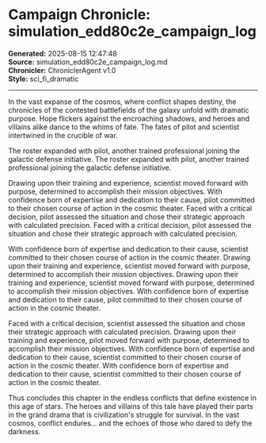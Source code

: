 # Campaign Chronicle: simulation_edd80c2e_campaign_log

**Generated:** 2025-08-15 12:47:48  
**Source:** simulation_edd80c2e_campaign_log.md  
**Chronicler:** ChroniclerAgent v1.0  
**Style:** sci_fi_dramatic  

---

In the vast expanse of the cosmos, where conflict shapes destiny, the chronicles of the contested battlefields of the galaxy unfold with dramatic purpose. Hope flickers against the encroaching shadows, and heroes and villains alike dance to the whims of fate. The fates of pilot and scientist intertwined in the crucible of war.

The roster expanded with pilot, another trained professional joining the galactic defense initiative. The roster expanded with pilot, another trained professional joining the galactic defense initiative. 

Drawing upon their training and experience, scientist moved forward with purpose, determined to accomplish their mission objectives. With confidence born of expertise and dedication to their cause, pilot committed to their chosen course of action in the cosmic theater. Faced with a critical decision, pilot assessed the situation and chose their strategic approach with calculated precision. Faced with a critical decision, pilot assessed the situation and chose their strategic approach with calculated precision. 

With confidence born of expertise and dedication to their cause, scientist committed to their chosen course of action in the cosmic theater. Drawing upon their training and experience, scientist moved forward with purpose, determined to accomplish their mission objectives. Drawing upon their training and experience, scientist moved forward with purpose, determined to accomplish their mission objectives. With confidence born of expertise and dedication to their cause, pilot committed to their chosen course of action in the cosmic theater. 

Faced with a critical decision, scientist assessed the situation and chose their strategic approach with calculated precision. Drawing upon their training and experience, pilot moved forward with purpose, determined to accomplish their mission objectives. With confidence born of expertise and dedication to their cause, scientist committed to their chosen course of action in the cosmic theater. With confidence born of expertise and dedication to their cause, scientist committed to their chosen course of action in the cosmic theater.

Thus concludes this chapter in the endless conflicts that define existence in this age of stars. The heroes and villains of this tale have played their parts in the grand drama that is civilization's struggle for survival. In the vast cosmos, conflict endures... and the echoes of those who dared to defy the darkness.